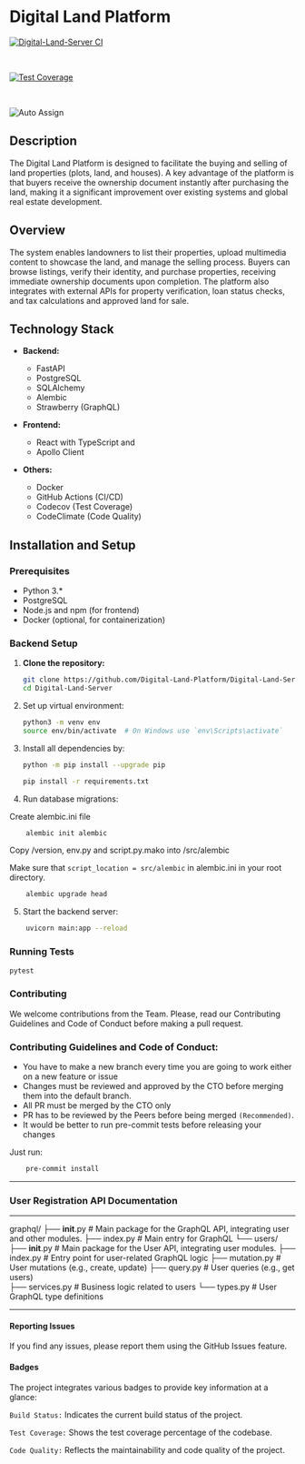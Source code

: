 # Digital Land Platform

[![Digital-Land-Server CI](https://github.com/Digital-Land-Platform/Digital-Land-Server/actions/workflows/ci.yml/badge.svg)](https://github.com/Digital-Land-Platform/Digital-Land-Server/actions/workflows/ci.yml)
&nbsp;&nbsp;
<!-- [![Build Status](https://github.com/Digital-Land-Platform/Digital-Land-Server/workflows/ci.yml/badge.svg)](https://github.com/Digital-Land-Platform/Digital-Land-Server/actions)-->&nbsp;&nbsp;
[![Test Coverage](https://codecov.io/gh/Digital-Land-Platform/Digital-Land-Server/branch/develop/graph/badge.svg)](https://codecov.io/gh/Digital-Land-Platform/Digital-Land-Server/)&nbsp;&nbsp;
<!-- [![Code Quality](https://api.codeclimate.com/v1/badges/yourbadgeid/maintainability)](https://codeclimate.com/github/Digital-Land-Platform/Digital-Land-Server/maintainability)-->&nbsp;&nbsp;
![Auto Assign](https://github.com/Digital-Land-Platform/Digital-Land-Server/actions/workflows/auto-assign.yml/badge.svg)

## Description

The Digital Land Platform is designed to facilitate the buying and selling of land properties (plots, land, and houses). A key advantage of the platform is that buyers receive the ownership document instantly after purchasing the land, making it a significant improvement over existing systems and global real estate development.

## Overview

The system enables landowners to list their properties, upload multimedia content to showcase the land, and manage the selling process. Buyers can browse listings, verify their identity, and purchase properties, receiving immediate ownership documents upon completion. The platform also integrates with external APIs for property verification, loan status checks, and tax calculations and approved land for sale.

## Technology Stack

- **Backend:**
  - FastAPI
  - PostgreSQL
  - SQLAlchemy
  - Alembic
  - Strawberry (GraphQL)

- **Frontend:**
  - React with TypeScript and
  - Apollo Client

- **Others:**
  - Docker
  - GitHub Actions (CI/CD)
  - Codecov (Test Coverage)
  - CodeClimate (Code Quality)

## Installation and Setup

### Prerequisites

- Python 3.*
- PostgreSQL
- Node.js and npm (for frontend)
- Docker (optional, for containerization)

### Backend Setup

1. **Clone the repository:**

   ```bash
   git clone https://github.com/Digital-Land-Platform/Digital-Land-Server.git
   cd Digital-Land-Server
   ```

2. Set up virtual environment:

    ```bash
    python3 -m venv env
    source env/bin/activate  # On Windows use `env\Scripts\activate`
    ```

3. Install all dependencies by:

   ```bash
   python -m pip install --upgrade pip
   ```  

   ```bash
   pip install -r requirements.txt
   ```
   
4. Run database migrations:

Create alembic.ini file

```bash
    alembic init alembic
```

Copy /version, env.py and script.py.mako into /src/alembic

Make sure that `script_location = src/alembic` in  alembic.ini in your root directory.

```bash
    alembic upgrade head
```

5. Start the backend server:

```bash
    uvicorn main:app --reload
```

### Running Tests

```bash
pytest
```

### Contributing

We welcome contributions from the Team. Please, read our Contributing Guidelines and Code of Conduct before making a pull request.

### Contributing Guidelines and Code of Conduct:

- You have to make a new branch every time you are going to work either on a new feature or issue
- Changes must be reviewed and approved by the CTO before merging them into the default branch.
- All PR must be merged by the CTO only
- PR has to be reviewed by the Peers before being merged `(Recommended)`.
- It would be better to run pre-commit tests before releasing your changes

Just run:

```bash
    pre-commit install
```


---------------------------
### User Registration API Documentation
---------------------------

graphql/
├── __init__.py       # Main package for the GraphQL API, integrating user and other modules.
├── index.py          # Main entry for GraphQL
└── users/
    ├── __init__.py   # Main package for the User API, integrating user modules.
    ├── index.py      # Entry point for user-related GraphQL logic
    ├── mutation.py    # User mutations (e.g., create, update)
    ├── query.py       # User queries (e.g., get users)  
    ├── services.py     # Business logic related to users
    └── types.py       # User GraphQL type definitions


<hr>

#### Reporting Issues

If you find any issues, please report them using the GitHub Issues feature.

#### Badges

The project integrates various badges to provide key information at a glance:

`Build Status:` Indicates the current build status of the project.

`Test Coverage:` Shows the test coverage percentage of the codebase.

`Code Quality:` Reflects the maintainability and code quality of the project.
